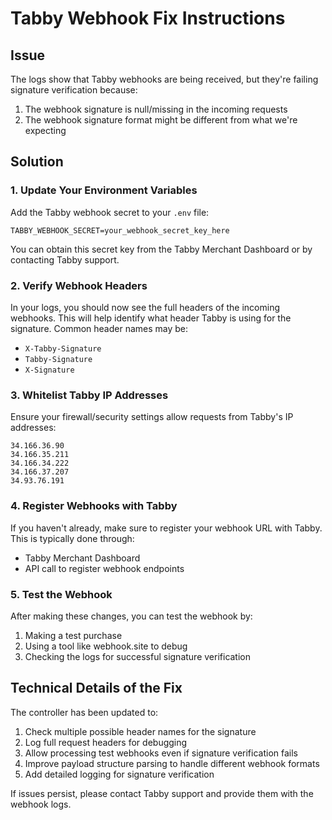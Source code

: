 # Tabby Webhook Fix Instructions

## Issue
The logs show that Tabby webhooks are being received, but they're failing signature verification because:
1. The webhook signature is null/missing in the incoming requests
2. The webhook signature format might be different from what we're expecting

## Solution

### 1. Update Your Environment Variables
Add the Tabby webhook secret to your `.env` file:

```
TABBY_WEBHOOK_SECRET=your_webhook_secret_key_here
```

You can obtain this secret key from the Tabby Merchant Dashboard or by contacting Tabby support.

### 2. Verify Webhook Headers
In your logs, you should now see the full headers of the incoming webhooks. This will help identify what header Tabby is using for the signature. Common header names may be:
- `X-Tabby-Signature`
- `Tabby-Signature`
- `X-Signature`

### 3. Whitelist Tabby IP Addresses
Ensure your firewall/security settings allow requests from Tabby's IP addresses:
```
34.166.36.90
34.166.35.211
34.166.34.222
34.166.37.207
34.93.76.191
```

### 4. Register Webhooks with Tabby
If you haven't already, make sure to register your webhook URL with Tabby. This is typically done through:
- Tabby Merchant Dashboard 
- API call to register webhook endpoints

### 5. Test the Webhook
After making these changes, you can test the webhook by:
1. Making a test purchase
2. Using a tool like webhook.site to debug
3. Checking the logs for successful signature verification

## Technical Details of the Fix
The controller has been updated to:
1. Check multiple possible header names for the signature
2. Log full request headers for debugging
3. Allow processing test webhooks even if signature verification fails
4. Improve payload structure parsing to handle different webhook formats
5. Add detailed logging for signature verification

If issues persist, please contact Tabby support and provide them with the webhook logs. 
